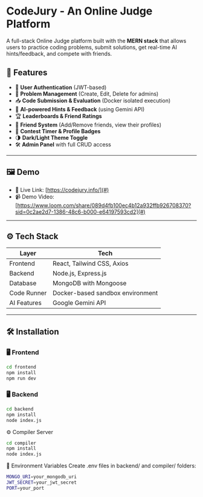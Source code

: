 # CodeJury - An Online Judge Platform

A full-stack Online Judge platform built with the **MERN stack** that allows users to practice coding problems, submit solutions, get real-time AI hints/feedback, and compete with friends.

## 🚀 Features

- 👤 **User Authentication** (JWT-based)
- 🧩 **Problem Management** (Create, Edit, Delete for admins)
- 📥 **Code Submission & Evaluation** (Docker isolated execution)
- 🧠 **AI-powered Hints & Feedback** (using Gemini API)
- 🏆 **Leaderboards & Friend Ratings**
- 👥 **Friend System** (Add/Remove friends, view their profiles)
- 🎯 **Contest Timer & Profile Badges**
- 🌗 **Dark/Light Theme Toggle**
- 🛠️ **Admin Panel** with full CRUD access

---

## 🖼️ Demo

- 🔗 Live Link: [https://codejury.info/](#)
- 📹 Demo Video: [https://www.loom.com/share/089d4fb100ec4b12a932ffb926708370?sid=0c2ae2d7-1386-48c6-b000-e64197593cd2](#)

---

## ⚙️ Tech Stack

| Layer         | Tech                                    |
|---------------|------------------------------------------|
| Frontend      | React, Tailwind CSS, Axios               |
| Backend       | Node.js, Express.js                      |
| Database      | MongoDB with Mongoose                    |
| Code Runner   | Docker-based sandbox environment         |
| AI Features   | Google Gemini API                        |

---

## 🛠️ Installation

### 🖥️ Frontend

```bash
cd frontend
npm install
npm run dev
```

### 🖥️ Backend

```bash
cd backend
npm install
node index.js
```

⚙️ Compiler Server

```bash
cd compiler
npm install
node index.js
```

🔐 Environment Variables
Create .env files in backend/ and compiler/ folders:

```bash
MONGO_URI=your_mongodb_uri
JWT_SECRET=your_jwt_secret
PORT=your_port
```